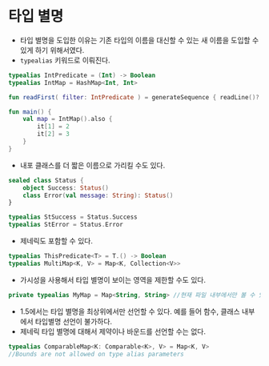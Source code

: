 # 타입 별명
- 타입 별명을 도입한 이유는 기존 타입의 이름을 대신할 수 있는 새 이름을 도입할 수 있게 하기 위해서였다.
- `typealias` 키워드로 이뤄진다.
```kotlin
typealias IntPredicate = (Int) -> Boolean
typealias IntMap = HashMap<Int, Int>

fun readFirst( filter: IntPredicate ) = generateSequence { readLine()?.toIntOrNull() }.firstOrNull(filter)

fun main() {
    val map = IntMap().also { 
        it[1] = 2
        it[2] = 3
    }
}
```
- 내포 클래스를 더 짧은 이름으로 가리킬 수도 있다.

```kotlin
sealed class Status {
    object Success: Status()
    class Error(val message: String): Status()
}

typealias StSuccess = Status.Success
typealias StError = Status.Error
```

- 제네릭도 포함할 수 있다.
```kotlin
typealias ThisPredicate<T> = T.() -> Boolean
typealias MultiMap<K, V> = Map<K, Collection<V>>
```

- 가시성을 사용해서 타입 별명이 보이는 영역을 제한할 수도 있다.
```kotlin
private typealias MyMap = Map<String, String> //현재 파일 내부에서만 볼 수 있다.
```

- 1.5에서는 타입 별명을 최상위에서만 선언할 수 있다. 예를 들어 함수, 클래스 내부에서 타입별명 선언이 불가하다.
- 제네릭 타입 별명에 대해서 제약이나 바운드를 선언할 수는 없다.
```kotlin
typealias ComparableMap<K: Comparable<K>, V> = Map<K, V>
//Bounds are not allowed on type alias parameters
```
